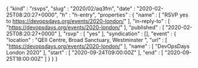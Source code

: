 {
  "kind" : "rsvps",
  "slug" : "2020/02/aq3fm",
  "date" : "2020-02-25T08:20:27+0000",
  "h" : "h-entry",
  "properties" : {
    "name" : [ "RSVP yes to https://devopsdays.org/events/2020-london/" ],
    "in-reply-to" : [ "https://devopsdays.org/events/2020-london/" ],
    "published" : [ "2020-02-25T08:20:27+0000" ],
    "rsvp" : [ "yes" ],
    "syndication" : [],
    "event" : {
      "location" : "QEII Centre, Broad Sanctuary, Westminster ",
      "url" : [ "https://devopsdays.org/events/2020-london/" ],
      "name" : [ "DevOpsDays London 2020" ],
      "start" : [ "2020-09-24T09:00:00Z" ],
      "end" : [ "2020-09-25T18:00:00Z" ]
    }
  }
}
